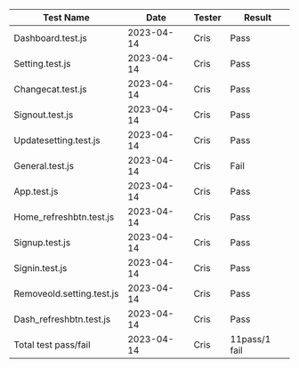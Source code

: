 
| Test Name                 | Date       | Tester        | Result       |                    
|---------------------------|------------|---------------|--------------|
| Dashboard.test.js         | 2023-04-14 |      Cris     |  Pass        |
| Setting.test.js           | 2023-04-14 |      Cris     |  Pass        |
| Changecat.test.js         | 2023-04-14 |      Cris     |  Pass        |
| Signout.test.js           | 2023-04-14 |      Cris     |  Pass        |
| Updatesetting.test.js     | 2023-04-14 |      Cris     |  Pass        |
| General.test.js           | 2023-04-14 |      Cris     |  Fail        |
| App.test.js               | 2023-04-14 |      Cris     |  Pass        |
| Home_refreshbtn.test.js   | 2023-04-14 |      Cris     |  Pass        |
| Signup.test.js            | 2023-04-14 |      Cris     |  Pass        |
| Signin.test.js            | 2023-04-14 |      Cris     |  Pass        |
| Removeold.setting.test.js | 2023-04-14 |      Cris     |  Pass        |
| Dash_refreshbtn.test.js   | 2023-04-14 |      Cris     |  Pass        |
| Total test pass/fail      | 2023-04-14 |      Cris     | 11pass/1 fail|           
